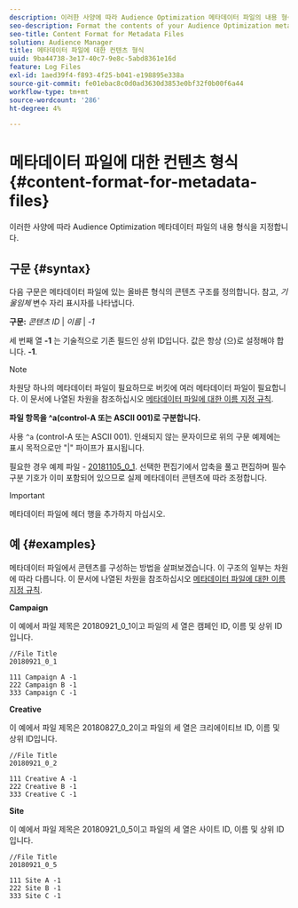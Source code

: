 ```yaml
---
description: 이러한 사양에 따라 Audience Optimization 메타데이터 파일의 내용 형식을 지정합니다.
seo-description: Format the contents of your Audience Optimization metadata file according to these specifications.
seo-title: Content Format for Metadata Files
solution: Audience Manager
title: 메타데이터 파일에 대한 컨텐츠 형식
uuid: 9ba44738-3e17-40c7-9e8c-5abd8361e16d
feature: Log Files
exl-id: 1aed39f4-f893-4f25-b041-e198895e338a
source-git-commit: fe01ebac8c0d0ad3630d3853e0bf32f0b00f6a44
workflow-type: tm+mt
source-wordcount: '286'
ht-degree: 4%

---
```


# 메타데이터 파일에 대한 컨텐츠 형식{#content-format-for-metadata-files}

이러한 사양에 따라 Audience Optimization 메타데이터 파일의 내용 형식을 지정합니다.

## 구문 {#syntax}

다음 구문은 메타데이터 파일에 있는 올바른 형식의 콘텐츠 구조를 정의합니다. 참고, *기울임체* 변수 자리 표시자를 나타냅니다.

**구문:**  *콘텐츠 ID* | *이름* | *-1*

<!--In the contents syntax, you'll notice a parent ID variable. Don't confuse it with the parent ID used in the [metadata file name](../../../reporting/audience-optimization-reports/metadata-files-intro/metadata-file-names.md). These 2 variables seem similar, but they represent different things. In the file name, the parent ID corresponds to a category like "campaign" (ID 1), "placement" (ID 3), or "tactic" (ID 9), etc. In the file body:-->

세 번째 열 **-1** 는 기술적으로 기존 필드인 상위 ID입니다. 값은 항상 (으)로 설정해야 합니다. **-1**.

>[!NOTE]
>
>차원당 하나의 메타데이터 파일이 필요하므로 버킷에 여러 메타데이터 파일이 필요합니다. 이 문서에 나열된 차원을 참조하십시오 [메타데이터 파일에 대한 이름 지정 규칙](../../../reporting/audience-optimization-reports/metadata-files-intro/metadata-file-names.md#child-dimension).

**파일 항목을 ^a(control-A 또는 ASCII 001)로 구분합니다.**

사용 `^a` (control-A 또는 ASCII 001). 인쇄되지 않는 문자이므로 위의 구문 예제에는 표시 목적으로만 &quot;|&quot; 파이프가 표시됩니다.

필요한 경우 예제 파일 - [20181105_0_1](assets/20181105_0_1.zip). 선택한 편집기에서 압축을 풀고 편집하며 필수 구분 기호가 이미 포함되어 있으므로 실제 메타데이터 콘텐츠에 따라 조정합니다.

>[!IMPORTANT]
>
>메타데이터 파일에 헤더 행을 추가하지 마십시오.

## 예 {#examples}

메타데이터 파일에서 콘텐츠를 구성하는 방법을 살펴보겠습니다. 이 구조의 일부는 차원에 따라 다릅니다. 이 문서에 나열된 차원을 참조하십시오 [메타데이터 파일에 대한 이름 지정 규칙](../../../reporting/audience-optimization-reports/metadata-files-intro/metadata-file-names.md#child-dimension).

**Campaign**

이 예에서 파일 제목은 20180921_0_1이고 파일의 세 열은 캠페인 ID, 이름 및 상위 ID입니다.

<!--Let's say you want to populate the creative drop down menu with creative names from a particular campaign. In this case, your metadata file name would include ID 1 (campaign) and ID 2 (creative). Following the content syntax, your metadata file would contain the creative ID, creative name, and actual campaign ID.-->

```
//File Title
20180921_0_1

111 Campaign A -1
222 Campaign B -1
333 Campaign C -1
```

**Creative**

이 예에서 파일 제목은 20180827_0_2이고 파일의 세 열은 크리에이티브 ID, 이름 및 상위 ID입니다.

```
//File Title
20180921_0_2

111 Creative A -1
222 Creative B -1
333 Creative C -1
```

**Site**

이 예에서 파일 제목은 20180921_0_5이고 파일의 세 열은 사이트 ID, 이름 및 상위 ID입니다.

```
//File Title
20180921_0_5

111 Site A -1
222 Site B -1
333 Site C -1
```
